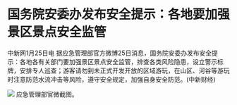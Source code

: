 # 国务院安委办发布安全提示：各地要加强景区景点安全监管

中新网1月25日电
据应急管理部官方微博25日消息，国务院安委办发布安全提示：各地各有关部门要加强景区景点安全监管，排查各类风险隐患，设立警示标牌，安排专人巡查；游客请勿到未正式开发开放的区域游玩，在山区、河谷等游玩时注意防范水流冲击等风险，遵守安全规定，加强自身安全防范。(中新财经)

![](https://inews.gtimg.com/newsapp_bt/0/15626598637/1000)
应急管理部官微截图。

